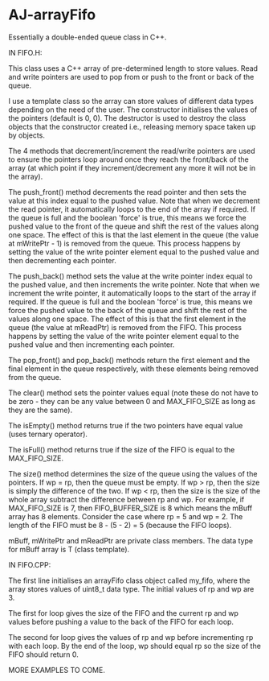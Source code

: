 # AJ-arrayFifo

Essentially a double-ended queue class in C++.

IN FIFO.H:

This class uses a C++ array of pre-determined length to store values. Read and write pointers are used to pop from or push to the front or back of the queue.

I use a template class so the array can store values of different data types depending on the need of the user. The constructor initialises the values of the pointers (default is 0, 0). The destructor is used to destroy the class objects that the constructor created i.e., releasing memory space taken up by objects.

The 4 methods that decrement/increment the read/write pointers are used to ensure the pointers loop around once they reach the front/back of the array (at which point if they increment/decrement any more it will not be in the array).

The push_front() method decrements the read pointer and then sets the value at this index equal to the pushed value. Note that when we decrement the read pointer, it automatically loops to the end of the array if required. If the queue is full and the boolean 'force' is true, this means we force the pushed value to the front of the queue and shift the rest of the values along one space. The effect of this is that the last element in the queue (the value at mWritePtr - 1) is removed from the queue. This process happens by setting the value of the write pointer element equal to the pushed value and then decrementing each pointer.

The push_back() method sets the value at the write pointer index equal to the pushed value, and then increments the write pointer. Note that when we increment the write pointer, it automatically loops to the start of the array if required. If the queue is full and the boolean 'force' is true, this means we force the pushed value to the back of the queue and shift the rest of the values along one space. The effect of this is that the first element in the queue (the value at mReadPtr) is removed from the FIFO. This process happens by setting the value of the write pointer element equal to the pushed value and then incrementing each pointer.

The pop_front() and pop_back() methods return the first element and the final element in the queue respectively, with these elements being removed from the queue.

The clear() method sets the pointer values equal (note these do not have to be zero - they can be any value between 0 and MAX_FIFO_SIZE as long as they are the same).

The isEmpty() method returns true if the two pointers have equal value (uses ternary operator).

The isFull() method returns true if the size of the FIFO is equal to the MAX_FIFO_SIZE.

The size() method determines the size of the queue using the values of the pointers. If wp = rp, then the queue must be empty. If wp > rp, then the size is simply the difference of the two. If wp < rp, then the size is the size of the whole array subtract the difference between rp and wp. For example, if MAX_FIFO_SIZE is 7, then FIFO_BUFFER_SIZE is 8 which means the mBuff array has 8 elements. Consider the case where rp = 5 and wp = 2. The length of the FIFO must be 8 - (5 - 2) = 5 (because the FIFO loops).

mBuff, mWritePtr and mReadPtr are private class members. The data type for mBuff array is T (class template).


IN FIFO.CPP:

The first line initialises an arrayFifo class object called my_fifo, where the array stores values of uint8_t data type. The initial values of rp and wp are 3.

The first for loop gives the size of the FIFO and the current rp and wp values before pushing a value to the back of the FIFO for each loop.

The second for loop gives the values of rp and wp before incrementing rp with each loop. By the end of the loop, wp should equal rp so the size of the FIFO should return 0.

MORE EXAMPLES TO COME.
